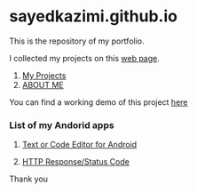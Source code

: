 # sayedkazimi.github.io

This is the repository of my portfolio.

I collected my projects on this [web page](https://sayedkazimi.github.io/projects.html).


1. [My Projects](https://sayedkazimi.github.io/projects.html)
2. [ABOUT ME](https://sayedkazimi.github.io/about.html)


You can find a working demo of this project [here](https://sayedkazimi.github.io/)

### List of my Andorid apps

1. [Text or Code Editor for Android](https://play.google.com/store/apps/details?id=com.aqyanoos.texteditor)

2. [HTTP Response/Status Code](https://play.google.com/store/apps/details?id=com.aqyanoos.httpresponsecode)


Thank you
